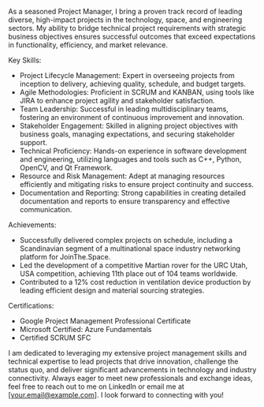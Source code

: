 As a seasoned Project Manager, I bring a proven track record of leading diverse, high-impact projects in the technology, space, and engineering sectors. My ability to bridge technical project requirements with strategic business objectives ensures successful outcomes that exceed expectations in functionality, efficiency, and market relevance.

Key Skills:
- Project Lifecycle Management: Expert in overseeing projects from inception to delivery, achieving quality, schedule, and budget targets.
- Agile Methodologies: Proficient in SCRUM and KANBAN, using tools like JIRA to enhance project agility and stakeholder satisfaction.
- Team Leadership: Successful in leading multidisciplinary teams, fostering an environment of continuous improvement and innovation.
- Stakeholder Engagement: Skilled in aligning project objectives with business goals, managing expectations, and securing stakeholder support.
- Technical Proficiency: Hands-on experience in software development and engineering, utilizing languages and tools such as C++, Python, OpenCV, and Qt Framework.
- Resource and Risk Management: Adept at managing resources efficiently and mitigating risks to ensure project continuity and success.
- Documentation and Reporting: Strong capabilities in creating detailed documentation and reports to ensure transparency and effective communication.

Achievements:
- Successfully delivered complex projects on schedule, including a Scandinavian segment of a multinational space industry networking platform for JoinThe.Space.
- Led the development of a competitive Martian rover for the URC Utah, USA competition, achieving 11th place out of 104 teams worldwide.
- Contributed to a 12% cost reduction in ventilation device production by leading efficient design and material sourcing strategies.

Certifications:
- Google Project Management Professional Certificate
- Microsoft Certified: Azure Fundamentals
- Certified SCRUM SFC

I am dedicated to leveraging my extensive project management skills and technical expertise to lead projects that drive innovation, challenge the status quo, and deliver significant advancements in technology and industry connectivity. Always eager to meet new professionals and exchange ideas, feel free to reach out to me on LinkedIn or email me at [your.email@example.com]. I look forward to connecting with you!
